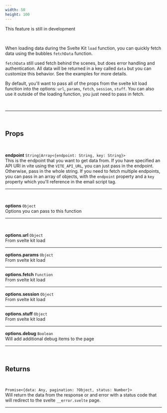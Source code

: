 ```yaml
---
width: 50
height: 100
---
```


This feature is still in development

<br>

When loading data during the Svelte Kit `load` function, you can quickly fetch data using the bubbles `fetchData` function.

`fetchData` still used fetch behind the scenes, but does error handling and authentication. All data will be returned in a key called `data` but you can customize this behavior. See the examples for more details.

By default, you'll want to pass all of the props from the svelte kit load function into the options: `url`, `params`, `fetch`, `session`, `stuff`. You can also use it outside of the loading function, you just need to pass in fetch.

<br>

---

<br>

## Props

<br>

**endpoint** `String|Array<{endpoint: String, key: String}>`<br>
This is the endpoint that you want to get data from. If you have specified an API URI in vite using the `VITE_API_URL`, you can just pass in the endpoint.
<br>
Otherwise, pass in the whole string. If you need to fetch multiple endpoints, you can pass in an array of objects, with the `endpoint` property and a `key` property which you'll reference in the email script tag.

---

<br>

**options** `Object`<br>
Options you can pass to this function

---

<br>

**options.url** `Object`<br>
From svelte kit load

---

**options.params** `Object`<br>
From svelte kit load

---

**options.fetch** `Function`<br>
From svelte kit load

---

**options.session** `Object`<br>
From svelte kit load

---

**options.stuff** `Object`<br>
From svelte kit load

---

**options.debug** `Boolean`<br>
Will add additional debug items to the page

---

<br>

## Returns

<br>

`Promise<{data: Any, pagination: ?Object, status: Number}>`<br>
Will return the data from the response or and error with a status code that will redirect to the svelte `__error.svelte` page.

---
